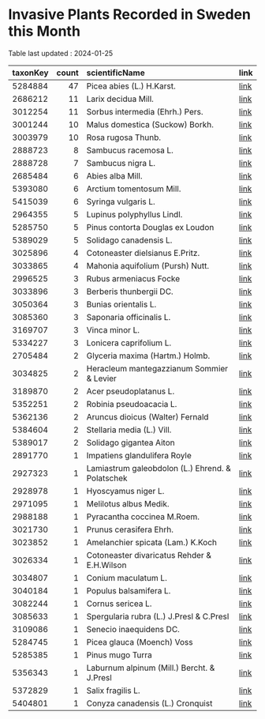
# Invasive Plants Recorded in Sweden this Month

Table last updated : 2024-01-25






|taxonKey | count|scientificName                                   |link |
|:--------|-----:|:------------------------------------------------|:----|
|5284884  |    47|Picea abies (L.) H.Karst.                        |[link](https://www.gbif.org/occurrence/search?country=SE&month=1&taxon_key=5284884&year=2024)|
|2686212  |    11|Larix decidua Mill.                              |[link](https://www.gbif.org/occurrence/search?country=SE&month=1&taxon_key=2686212&year=2024)|
|3012254  |    11|Sorbus intermedia (Ehrh.) Pers.                  |[link](https://www.gbif.org/occurrence/search?country=SE&month=1&taxon_key=3012254&year=2024)|
|3001244  |    10|Malus domestica (Suckow) Borkh.                  |[link](https://www.gbif.org/occurrence/search?country=SE&month=1&taxon_key=3001244&year=2024)|
|3003979  |    10|Rosa rugosa Thunb.                               |[link](https://www.gbif.org/occurrence/search?country=SE&month=1&taxon_key=3003979&year=2024)|
|2888723  |     8|Sambucus racemosa L.                             |[link](https://www.gbif.org/occurrence/search?country=SE&month=1&taxon_key=2888723&year=2024)|
|2888728  |     7|Sambucus nigra L.                                |[link](https://www.gbif.org/occurrence/search?country=SE&month=1&taxon_key=2888728&year=2024)|
|2685484  |     6|Abies alba Mill.                                 |[link](https://www.gbif.org/occurrence/search?country=SE&month=1&taxon_key=2685484&year=2024)|
|5393080  |     6|Arctium tomentosum Mill.                         |[link](https://www.gbif.org/occurrence/search?country=SE&month=1&taxon_key=5393080&year=2024)|
|5415039  |     6|Syringa vulgaris L.                              |[link](https://www.gbif.org/occurrence/search?country=SE&month=1&taxon_key=5415039&year=2024)|
|2964355  |     5|Lupinus polyphyllus Lindl.                       |[link](https://www.gbif.org/occurrence/search?country=SE&month=1&taxon_key=2964355&year=2024)|
|5285750  |     5|Pinus contorta Douglas ex Loudon                 |[link](https://www.gbif.org/occurrence/search?country=SE&month=1&taxon_key=5285750&year=2024)|
|5389029  |     5|Solidago canadensis L.                           |[link](https://www.gbif.org/occurrence/search?country=SE&month=1&taxon_key=5389029&year=2024)|
|3025896  |     4|Cotoneaster dielsianus E.Pritz.                  |[link](https://www.gbif.org/occurrence/search?country=SE&month=1&taxon_key=3025896&year=2024)|
|3033865  |     4|Mahonia aquifolium (Pursh) Nutt.                 |[link](https://www.gbif.org/occurrence/search?country=SE&month=1&taxon_key=3033865&year=2024)|
|2996525  |     3|Rubus armeniacus Focke                           |[link](https://www.gbif.org/occurrence/search?country=SE&month=1&taxon_key=2996525&year=2024)|
|3033896  |     3|Berberis thunbergii DC.                          |[link](https://www.gbif.org/occurrence/search?country=SE&month=1&taxon_key=3033896&year=2024)|
|3050364  |     3|Bunias orientalis L.                             |[link](https://www.gbif.org/occurrence/search?country=SE&month=1&taxon_key=3050364&year=2024)|
|3085360  |     3|Saponaria officinalis L.                         |[link](https://www.gbif.org/occurrence/search?country=SE&month=1&taxon_key=3085360&year=2024)|
|3169707  |     3|Vinca minor L.                                   |[link](https://www.gbif.org/occurrence/search?country=SE&month=1&taxon_key=3169707&year=2024)|
|5334227  |     3|Lonicera caprifolium L.                          |[link](https://www.gbif.org/occurrence/search?country=SE&month=1&taxon_key=5334227&year=2024)|
|2705484  |     2|Glyceria maxima (Hartm.) Holmb.                  |[link](https://www.gbif.org/occurrence/search?country=SE&month=1&taxon_key=2705484&year=2024)|
|3034825  |     2|Heracleum mantegazzianum Sommier & Levier        |[link](https://www.gbif.org/occurrence/search?country=SE&month=1&taxon_key=3034825&year=2024)|
|3189870  |     2|Acer pseudoplatanus L.                           |[link](https://www.gbif.org/occurrence/search?country=SE&month=1&taxon_key=3189870&year=2024)|
|5352251  |     2|Robinia pseudoacacia L.                          |[link](https://www.gbif.org/occurrence/search?country=SE&month=1&taxon_key=5352251&year=2024)|
|5362136  |     2|Aruncus dioicus (Walter) Fernald                 |[link](https://www.gbif.org/occurrence/search?country=SE&month=1&taxon_key=5362136&year=2024)|
|5384604  |     2|Stellaria media (L.) Vill.                       |[link](https://www.gbif.org/occurrence/search?country=SE&month=1&taxon_key=5384604&year=2024)|
|5389017  |     2|Solidago gigantea Aiton                          |[link](https://www.gbif.org/occurrence/search?country=SE&month=1&taxon_key=5389017&year=2024)|
|2891770  |     1|Impatiens glandulifera Royle                     |[link](https://www.gbif.org/occurrence/search?country=SE&month=1&taxon_key=2891770&year=2024)|
|2927323  |     1|Lamiastrum galeobdolon (L.) Ehrend. & Polatschek |[link](https://www.gbif.org/occurrence/search?country=SE&month=1&taxon_key=2927323&year=2024)|
|2928978  |     1|Hyoscyamus niger L.                              |[link](https://www.gbif.org/occurrence/search?country=SE&month=1&taxon_key=2928978&year=2024)|
|2971095  |     1|Melilotus albus Medik.                           |[link](https://www.gbif.org/occurrence/search?country=SE&month=1&taxon_key=2971095&year=2024)|
|2988188  |     1|Pyracantha coccinea M.Roem.                      |[link](https://www.gbif.org/occurrence/search?country=SE&month=1&taxon_key=2988188&year=2024)|
|3021730  |     1|Prunus cerasifera Ehrh.                          |[link](https://www.gbif.org/occurrence/search?country=SE&month=1&taxon_key=3021730&year=2024)|
|3023852  |     1|Amelanchier spicata (Lam.) K.Koch                |[link](https://www.gbif.org/occurrence/search?country=SE&month=1&taxon_key=3023852&year=2024)|
|3026334  |     1|Cotoneaster divaricatus Rehder & E.H.Wilson      |[link](https://www.gbif.org/occurrence/search?country=SE&month=1&taxon_key=3026334&year=2024)|
|3034807  |     1|Conium maculatum L.                              |[link](https://www.gbif.org/occurrence/search?country=SE&month=1&taxon_key=3034807&year=2024)|
|3040184  |     1|Populus balsamifera L.                           |[link](https://www.gbif.org/occurrence/search?country=SE&month=1&taxon_key=3040184&year=2024)|
|3082244  |     1|Cornus sericea L.                                |[link](https://www.gbif.org/occurrence/search?country=SE&month=1&taxon_key=3082244&year=2024)|
|3085633  |     1|Spergularia rubra (L.) J.Presl & C.Presl         |[link](https://www.gbif.org/occurrence/search?country=SE&month=1&taxon_key=3085633&year=2024)|
|3109086  |     1|Senecio inaequidens DC.                          |[link](https://www.gbif.org/occurrence/search?country=SE&month=1&taxon_key=3109086&year=2024)|
|5284745  |     1|Picea glauca (Moench) Voss                       |[link](https://www.gbif.org/occurrence/search?country=SE&month=1&taxon_key=5284745&year=2024)|
|5285385  |     1|Pinus mugo Turra                                 |[link](https://www.gbif.org/occurrence/search?country=SE&month=1&taxon_key=5285385&year=2024)|
|5356343  |     1|Laburnum alpinum (Mill.) Bercht. & J.Presl       |[link](https://www.gbif.org/occurrence/search?country=SE&month=1&taxon_key=5356343&year=2024)|
|5372829  |     1|Salix fragilis L.                                |[link](https://www.gbif.org/occurrence/search?country=SE&month=1&taxon_key=5372829&year=2024)|
|5404801  |     1|Conyza canadensis (L.) Cronquist                 |[link](https://www.gbif.org/occurrence/search?country=SE&month=1&taxon_key=5404801&year=2024)|


